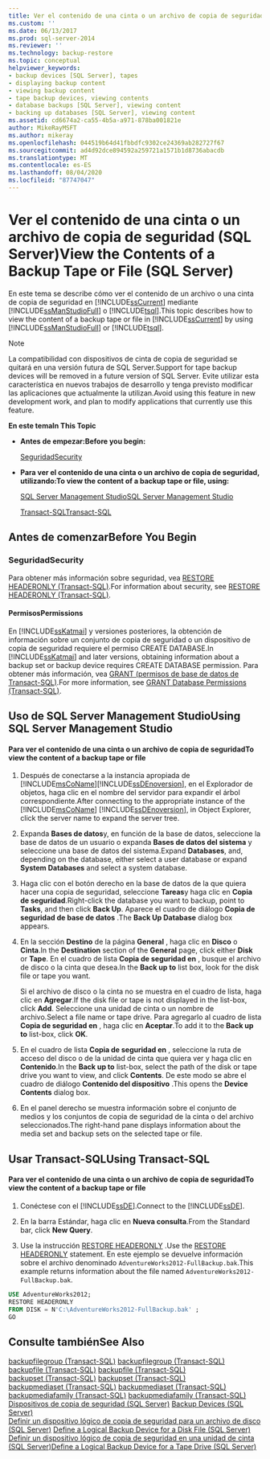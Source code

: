 ```yaml
---
title: Ver el contenido de una cinta o un archivo de copia de seguridad (SQL Server) | Microsoft Docs
ms.custom: ''
ms.date: 06/13/2017
ms.prod: sql-server-2014
ms.reviewer: ''
ms.technology: backup-restore
ms.topic: conceptual
helpviewer_keywords:
- backup devices [SQL Server], tapes
- displaying backup content
- viewing backup content
- tape backup devices, viewing contents
- database backups [SQL Server], viewing content
- backing up databases [SQL Server], viewing content
ms.assetid: cd6674a2-ca55-4b5a-a971-878ba001821e
author: MikeRayMSFT
ms.author: mikeray
ms.openlocfilehash: 044519b64d41fbbdfc9302ce24369ab282727f67
ms.sourcegitcommit: ad4d92dce894592a259721a1571b1d8736abacdb
ms.translationtype: MT
ms.contentlocale: es-ES
ms.lasthandoff: 08/04/2020
ms.locfileid: "87747047"
---
```

# <a name="view-the-contents-of-a-backup-tape-or-file-sql-server"></a><span data-ttu-id="fc467-102">Ver el contenido de una cinta o un archivo de copia de seguridad (SQL Server)</span><span class="sxs-lookup"><span data-stu-id="fc467-102">View the Contents of a Backup Tape or File (SQL Server)</span></span>
  <span data-ttu-id="fc467-103">En este tema se describe cómo ver el contenido de un archivo o una cinta de copia de seguridad en [!INCLUDE[ssCurrent](../../includes/sscurrent-md.md)] mediante [!INCLUDE[ssManStudioFull](../../includes/ssmanstudiofull-md.md)] o [!INCLUDE[tsql](../../includes/tsql-md.md)].</span><span class="sxs-lookup"><span data-stu-id="fc467-103">This topic describes how to view the content of a backup tape or file in [!INCLUDE[ssCurrent](../../includes/sscurrent-md.md)] by using [!INCLUDE[ssManStudioFull](../../includes/ssmanstudiofull-md.md)] or [!INCLUDE[tsql](../../includes/tsql-md.md)].</span></span>  
  
> [!NOTE]  
>  <span data-ttu-id="fc467-104">La compatibilidad con dispositivos de cinta de copia de seguridad se quitará en una versión futura de SQL Server.</span><span class="sxs-lookup"><span data-stu-id="fc467-104">Support for tape backup devices will be removed in a future version of SQL Server.</span></span> <span data-ttu-id="fc467-105">Evite utilizar esta característica en nuevos trabajos de desarrollo y tenga previsto modificar las aplicaciones que actualmente la utilizan.</span><span class="sxs-lookup"><span data-stu-id="fc467-105">Avoid using this feature in new development work, and plan to modify applications that currently use this feature.</span></span>  
  
 <span data-ttu-id="fc467-106">**En este tema**</span><span class="sxs-lookup"><span data-stu-id="fc467-106">**In This Topic**</span></span>  
  
-   <span data-ttu-id="fc467-107">**Antes de empezar:**</span><span class="sxs-lookup"><span data-stu-id="fc467-107">**Before you begin:**</span></span>  
  
     [<span data-ttu-id="fc467-108">Seguridad</span><span class="sxs-lookup"><span data-stu-id="fc467-108">Security</span></span>](#Security)  
  
-   <span data-ttu-id="fc467-109">**Para ver el contenido de una cinta o un archivo de copia de seguridad, utilizando:**</span><span class="sxs-lookup"><span data-stu-id="fc467-109">**To view the content of a backup tape or file, using:**</span></span>  
  
     [<span data-ttu-id="fc467-110">SQL Server Management Studio</span><span class="sxs-lookup"><span data-stu-id="fc467-110">SQL Server Management Studio</span></span>](#SSMSProcedure)  
  
     [<span data-ttu-id="fc467-111">Transact-SQL</span><span class="sxs-lookup"><span data-stu-id="fc467-111">Transact-SQL</span></span>](#TsqlProcedure)  
  
##  <a name="before-you-begin"></a><a name="BeforeYouBegin"></a> <span data-ttu-id="fc467-112">Antes de comenzar</span><span class="sxs-lookup"><span data-stu-id="fc467-112">Before You Begin</span></span>  
  
###  <a name="security"></a><a name="Security"></a> <span data-ttu-id="fc467-113">Seguridad</span><span class="sxs-lookup"><span data-stu-id="fc467-113">Security</span></span>  
 <span data-ttu-id="fc467-114">Para obtener más información sobre seguridad, vea [RESTORE HEADERONLY &#40;Transact-SQL&#41;](/sql/t-sql/statements/restore-statements-headeronly-transact-sql).</span><span class="sxs-lookup"><span data-stu-id="fc467-114">For information about security, see [RESTORE HEADERONLY &#40;Transact-SQL&#41;](/sql/t-sql/statements/restore-statements-headeronly-transact-sql).</span></span>  
  
####  <a name="permissions"></a><a name="Permissions"></a> <span data-ttu-id="fc467-115">Permisos</span><span class="sxs-lookup"><span data-stu-id="fc467-115">Permissions</span></span>  
 <span data-ttu-id="fc467-116">En [!INCLUDE[ssKatmai](../../includes/sskatmai-md.md)] y versiones posteriores, la obtención de información sobre un conjunto de copia de seguridad o un dispositivo de copia de seguridad requiere el permiso CREATE DATABASE.</span><span class="sxs-lookup"><span data-stu-id="fc467-116">In [!INCLUDE[ssKatmai](../../includes/sskatmai-md.md)] and later versions, obtaining information about a backup set or backup device requires CREATE DATABASE permission.</span></span> <span data-ttu-id="fc467-117">Para obtener más información, vea [GRANT &#40;permisos de base de datos de Transact-SQL&#41;](/sql/t-sql/statements/grant-database-permissions-transact-sql).</span><span class="sxs-lookup"><span data-stu-id="fc467-117">For more information, see [GRANT Database Permissions &#40;Transact-SQL&#41;](/sql/t-sql/statements/grant-database-permissions-transact-sql).</span></span>  
  
##  <a name="using-sql-server-management-studio"></a><a name="SSMSProcedure"></a> <span data-ttu-id="fc467-118">Uso de SQL Server Management Studio</span><span class="sxs-lookup"><span data-stu-id="fc467-118">Using SQL Server Management Studio</span></span>  
  
#### <a name="to-view-the-content-of-a-backup-tape-or-file"></a><span data-ttu-id="fc467-119">Para ver el contenido de una cinta o un archivo de copia de seguridad</span><span class="sxs-lookup"><span data-stu-id="fc467-119">To view the content of a backup tape or file</span></span>  
  
1.  <span data-ttu-id="fc467-120">Después de conectarse a la instancia apropiada de [!INCLUDE[msCoName](../../includes/msconame-md.md)][!INCLUDE[ssDEnoversion](../../includes/ssdenoversion-md.md)], en el Explorador de objetos, haga clic en el nombre del servidor para expandir el árbol correspondiente.</span><span class="sxs-lookup"><span data-stu-id="fc467-120">After connecting to the appropriate instance of the [!INCLUDE[msCoName](../../includes/msconame-md.md)] [!INCLUDE[ssDEnoversion](../../includes/ssdenoversion-md.md)], in Object Explorer, click the server name to expand the server tree.</span></span>  
  
2.  <span data-ttu-id="fc467-121">Expanda **Bases de datos**y, en función de la base de datos, seleccione la base de datos de un usuario o expanda **Bases de datos del sistema** y seleccione una base de datos del sistema.</span><span class="sxs-lookup"><span data-stu-id="fc467-121">Expand **Databases**, and, depending on the database, either select a user database or expand **System Databases** and select a system database.</span></span>  
  
3.  <span data-ttu-id="fc467-122">Haga clic con el botón derecho en la base de datos de la que quiera hacer una copia de seguridad, seleccione **Tareas**y haga clic en **Copia de seguridad**.</span><span class="sxs-lookup"><span data-stu-id="fc467-122">Right-click the database you want to backup, point to **Tasks**, and then click **Back Up**.</span></span> <span data-ttu-id="fc467-123">Aparece el cuadro de diálogo **Copia de seguridad de base de datos** .</span><span class="sxs-lookup"><span data-stu-id="fc467-123">The **Back Up Database** dialog box appears.</span></span>  
  
4.  <span data-ttu-id="fc467-124">En la sección **Destino** de la página **General** , haga clic en **Disco** o **Cinta**.</span><span class="sxs-lookup"><span data-stu-id="fc467-124">In the **Destination** section of the **General** page, click either **Disk** or **Tape**.</span></span> <span data-ttu-id="fc467-125">En el cuadro de lista **Copia de seguridad en** , busque el archivo de disco o la cinta que desea.</span><span class="sxs-lookup"><span data-stu-id="fc467-125">In the **Back up to** list box, look for the disk file or tape you want.</span></span>  
  
     <span data-ttu-id="fc467-126">Si el archivo de disco o la cinta no se muestra en el cuadro de lista, haga clic en **Agregar**.</span><span class="sxs-lookup"><span data-stu-id="fc467-126">If the disk file or tape is not displayed in the list-box, click **Add**.</span></span> <span data-ttu-id="fc467-127">Seleccione una unidad de cinta o un nombre de archivo.</span><span class="sxs-lookup"><span data-stu-id="fc467-127">Select a file name or tape drive.</span></span> <span data-ttu-id="fc467-128">Para agregarlo al cuadro de lista **Copia de seguridad en** , haga clic en **Aceptar**.</span><span class="sxs-lookup"><span data-stu-id="fc467-128">To add it to the **Back up to** list-box, click **OK**.</span></span>  
  
5.  <span data-ttu-id="fc467-129">En el cuadro de lista **Copia de seguridad en** , seleccione la ruta de acceso del disco o de la unidad de cinta que quiera ver y haga clic en **Contenido**.</span><span class="sxs-lookup"><span data-stu-id="fc467-129">In the **Back up to** list-box, select the path of the disk or tape drive you want to view, and click **Contents**.</span></span> <span data-ttu-id="fc467-130">De este modo se abre el cuadro de diálogo **Contenido del dispositivo** .</span><span class="sxs-lookup"><span data-stu-id="fc467-130">This opens the **Device Contents** dialog box.</span></span>  
  
6.  <span data-ttu-id="fc467-131">En el panel derecho se muestra información sobre el conjunto de medios y los conjuntos de copia de seguridad de la cinta o del archivo seleccionados.</span><span class="sxs-lookup"><span data-stu-id="fc467-131">The right-hand pane displays information about the media set and backup sets on the selected tape or file.</span></span>  
  
##  <a name="using-transact-sql"></a><a name="TsqlProcedure"></a> <span data-ttu-id="fc467-132">Usar Transact-SQL</span><span class="sxs-lookup"><span data-stu-id="fc467-132">Using Transact-SQL</span></span>  
  
#### <a name="to-view-the-content-of-a-backup-tape-or-file"></a><span data-ttu-id="fc467-133">Para ver el contenido de una cinta o un archivo de copia de seguridad</span><span class="sxs-lookup"><span data-stu-id="fc467-133">To view the content of a backup tape or file</span></span>  
  
1.  <span data-ttu-id="fc467-134">Conéctese con el [!INCLUDE[ssDE](../../includes/ssde-md.md)].</span><span class="sxs-lookup"><span data-stu-id="fc467-134">Connect to the [!INCLUDE[ssDE](../../includes/ssde-md.md)].</span></span>  
  
2.  <span data-ttu-id="fc467-135">En la barra Estándar, haga clic en **Nueva consulta**.</span><span class="sxs-lookup"><span data-stu-id="fc467-135">From the Standard bar, click **New Query**.</span></span>  
  
3.  <span data-ttu-id="fc467-136">Use la instrucción [RESTORE HEADERONLY](/sql/t-sql/statements/restore-statements-headeronly-transact-sql) .</span><span class="sxs-lookup"><span data-stu-id="fc467-136">Use the [RESTORE HEADERONLY](/sql/t-sql/statements/restore-statements-headeronly-transact-sql) statement.</span></span> <span data-ttu-id="fc467-137">En este ejemplo se devuelve información sobre el archivo denominado `AdventureWorks2012-FullBackup.bak`.</span><span class="sxs-lookup"><span data-stu-id="fc467-137">This example returns information about the file named `AdventureWorks2012-FullBackup.bak`.</span></span>  
  
```sql  
USE AdventureWorks2012;  
RESTORE HEADERONLY   
FROM DISK = N'C:\AdventureWorks2012-FullBackup.bak' ;  
GO  
```  
  
## <a name="see-also"></a><span data-ttu-id="fc467-138">Consulte también</span><span class="sxs-lookup"><span data-stu-id="fc467-138">See Also</span></span>  
 <span data-ttu-id="fc467-139">[backupfilegroup &#40;Transact-SQL&#41;](/sql/relational-databases/system-tables/backupfilegroup-transact-sql) </span><span class="sxs-lookup"><span data-stu-id="fc467-139">[backupfilegroup &#40;Transact-SQL&#41;](/sql/relational-databases/system-tables/backupfilegroup-transact-sql) </span></span>  
 <span data-ttu-id="fc467-140">[backupfile &#40;Transact-SQL&#41;](/sql/relational-databases/system-tables/backupfile-transact-sql) </span><span class="sxs-lookup"><span data-stu-id="fc467-140">[backupfile &#40;Transact-SQL&#41;](/sql/relational-databases/system-tables/backupfile-transact-sql) </span></span>  
 <span data-ttu-id="fc467-141">[backupset &#40;Transact-SQL&#41;](/sql/relational-databases/system-tables/backupset-transact-sql) </span><span class="sxs-lookup"><span data-stu-id="fc467-141">[backupset &#40;Transact-SQL&#41;](/sql/relational-databases/system-tables/backupset-transact-sql) </span></span>  
 <span data-ttu-id="fc467-142">[backupmediaset &#40;Transact-SQL&#41;](/sql/relational-databases/system-tables/backupmediaset-transact-sql) </span><span class="sxs-lookup"><span data-stu-id="fc467-142">[backupmediaset &#40;Transact-SQL&#41;](/sql/relational-databases/system-tables/backupmediaset-transact-sql) </span></span>  
 <span data-ttu-id="fc467-143">[backupmediafamily &#40;Transact-SQL&#41;](/sql/relational-databases/system-tables/backupmediafamily-transact-sql) </span><span class="sxs-lookup"><span data-stu-id="fc467-143">[backupmediafamily &#40;Transact-SQL&#41;](/sql/relational-databases/system-tables/backupmediafamily-transact-sql) </span></span>  
 <span data-ttu-id="fc467-144">[Dispositivos de copia de seguridad &#40;SQL Server&#41;](backup-devices-sql-server.md) </span><span class="sxs-lookup"><span data-stu-id="fc467-144">[Backup Devices &#40;SQL Server&#41;](backup-devices-sql-server.md) </span></span>  
 <span data-ttu-id="fc467-145">[Definir un dispositivo lógico de copia de seguridad para un archivo de disco &#40;SQL Server&#41;](define-a-logical-backup-device-for-a-disk-file-sql-server.md) </span><span class="sxs-lookup"><span data-stu-id="fc467-145">[Define a Logical Backup Device for a Disk File &#40;SQL Server&#41;](define-a-logical-backup-device-for-a-disk-file-sql-server.md) </span></span>  
 [<span data-ttu-id="fc467-146">Definir un dispositivo lógico de copia de seguridad en una unidad de cinta &#40;SQL Server&#41;</span><span class="sxs-lookup"><span data-stu-id="fc467-146">Define a Logical Backup Device for a Tape Drive &#40;SQL Server&#41;</span></span>](define-a-logical-backup-device-for-a-tape-drive-sql-server.md)  
  
  
